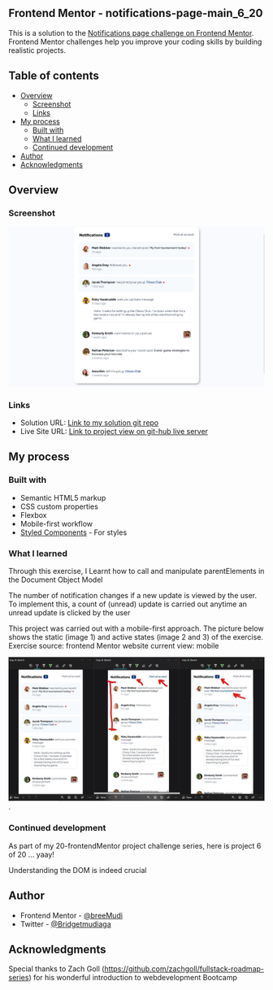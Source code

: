 ## Frontend Mentor - notifications-page-main_6_20


This is a solution to the [Notifications page challenge on Frontend Mentor](https://www.frontendmentor.io/challenges/notifications-page-DqK5QAmKbC). Frontend Mentor challenges help you improve your coding skills by building realistic projects. 
## Table of contents

- [Overview](#overview)
  - [Screenshot](#screenshot)
  - [Links](#links)
- [My process](#my-process)
  - [Built with](#built-with)
  - [What I learned](#what-i-learned)
  - [Continued development](#continued-development)
- [Author](#author)
- [Acknowledgments](#acknowledgments)

## Overview

### Screenshot

![The desktop view of the notification page](./desktop.png)
<!-- ![](./desktop.png)![desktop_view](https://user-images.githubusercontent.com/65234249/224862538-59bda0ed-f0b9-41c6-9706-4af1b6f8087b.png) -->

### Links

- Solution URL: [Link to my solution git repo](https://github.com/breeMudi/notifications-page-main_6_20/tree/main)
- Live Site URL: [Link to project view on git-hub live server](https://breemudi.github.io/notifications-page-main_6_20/)

## My process

### Built with

- Semantic HTML5 markup
- CSS custom properties
- Flexbox
- Mobile-first workflow
- [Styled Components](https://styled-components.com/) - For styles


### What I learned

Through this exercise, I Learnt how to call and manipulate parentElements in the Document Object Model

The number of notification changes if a new update is viewed by the user. To implement this, a count of (unread) update is carried out anytime an unread update is clicked by the user

This project was carried out with a mobile-first approach. The picture below shows the static (image 1) and active states (image 2 and 3) of the exercise.
Exercise source: frontend Mentor website 
current view: mobile

![mobile-active-state](./mobile_active_state.jpg).


### Continued development

As part of my 20-frontendMentor project challenge series, here is project 6 of 20 ... yaay!

Understanding the DOM is indeed crucial


## Author

- Frontend Mentor - [@breeMudi](https://www.frontendmentor.io/profile/breeMudi)
- Twitter - [@Bridgetmudiaga](https://www.twitter.com/Bridgetmudiaga)

## Acknowledgments

Special thanks to Zach Goll (https://github.com/zachgoll/fullstack-roadmap-series) for his wonderful introduction to webdevelopment Bootcamp


